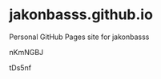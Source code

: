 # jakonbasss.github.io
Personal GitHub Pages site for jakonbasss


































nKmNGBJ

tDs5nf
